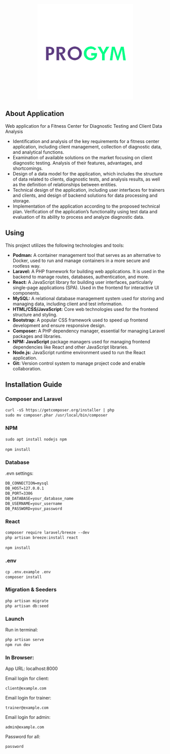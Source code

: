 <p align="center"><img src="public/images/Logo_Progym_bez pozadia.png"></p>


## About Application
Web application for a Fitness Center for Diagnostic Testing and Client Data Analysis

- Identification and analysis of the key requirements for a fitness center application, including client management, collection of diagnostic data, and analytical functions.
- Examination of available solutions on the market focusing on client diagnostic testing. Analysis of their features, advantages, and shortcomings.
- Design of a data model for the application, which includes the structure of data related to clients, diagnostic tests, and analysis results, as well as the definition of relationships between entities.
- Technical design of the application, including user interfaces for trainers and clients, and design of backend solutions for data processing and storage.
- Implementation of the application according to the proposed technical plan. Verification of the application’s functionality using test data and evaluation of its ability to process and analyze diagnostic data.

## Using

This project utilizes the following technologies and tools:

- **Podman:** A container management tool that serves as an alternative to Docker, used to run and manage containers in a more secure and rootless way.
- **Laravel:** A PHP framework for building web applications. It is used in the backend to manage routes, databases, authentication, and more.
- **React:** A JavaScript library for building user interfaces, particularly single-page applications (SPA). Used in the frontend for interactive UI components.
- **MySQL:** A relational database management system used for storing and managing data, including client and test information.
- **HTML/CSS/JavaScript:** Core web technologies used for the frontend structure and styling.
- **Bootstrap:** A popular CSS framework used to speed up frontend development and ensure responsive design.
- **Composer:** A PHP dependency manager, essential for managing Laravel packages and libraries.
- **NPM: JavaScript** package managers used for managing frontend dependencies like React and other JavaScript libraries.
- **Node.js:** JavaScript runtime environment used to run the React application.
- **Git:** Version control system to manage project code and enable collaboration.

## Installation Guide

### Composer and Laravel
``` 
curl -sS https://getcomposer.org/installer | php
sudo mv composer.phar /usr/local/bin/composer
```

### NPM
``` 
sudo apt install nodejs npm

npm install
```

### Database

.evn settings:
``` 
DB_CONNECTION=mysql
DB_HOST=127.0.0.1
DB_PORT=3306
DB_DATABASE=your_database_name
DB_USERNAME=your_username
DB_PASSWORD=your_password
```

### React
``` 
composer require laravel/breeze --dev
php artisan breeze:install react

npm install
```

### .env
``` 
cp .env.example .env
composer install
```

### Migration & Seeders
``` 
php artisan migrate
php artisan db:seed
```

### Launch
Run in terminal:
``` 
php artisan serve
npm run dev
```

### In Browser:
App URL: localhost:8000

Email login for client:
``` 
client@example.com
```

Email login for trainer:
```
trainer@example.com
```

Email login for admin:
```
admin@example.com
```


Password for all:
```
password
```

